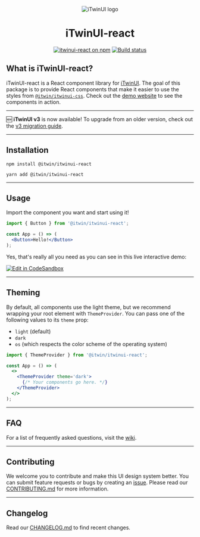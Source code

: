 <p align="center">
  <picture>
    <source
      media='(prefers-color-scheme: dark)'
      srcSet='https://itwin.github.io/iTwinUI/logo-dark.svg' 
    />
    <img
      src='https://itwin.github.io/iTwinUI/logo.svg' 
      alt='iTwinUI logo'
    />
  </picture>
</p>

<h1 align="center">iTwinUI-react</h1>

<div align="center">
  
  [![itwinui-react on npm](https://img.shields.io/npm/v/@itwin/itwinui-react)](https://www.npmjs.com/package/@itwin/itwinui-react)
  [![Build status](https://github.com/iTwin/iTwinUI/actions/workflows/build.yml/badge.svg?branch=main)](https://github.com/iTwin/iTwinUI/actions/workflows/build.yml?query=branch%3Amain)

</div>

## What is iTwinUI-react?

iTwinUI-react is a React component library for [iTwinUI](https://github.com/iTwin/iTwinUI).
The goal of this package is to provide React components that make it easier to use the styles from [`@itwin/itwinui-css`](https://github.com/iTwin/iTwinUI/tree/main/packages/itwinui-css). Check out the [demo website](https://itwin.github.io/iTwinUI/react) to see the components in action.

---

🆕 **iTwinUI v3** is now available! To upgrade from an older version, check out the [v3 migration guide](https://github.com/iTwin/iTwinUI/wiki/iTwinUI-react-v3-migration-guide).

---

## Installation

```
npm install @itwin/itwinui-react
```

```
yarn add @itwin/itwinui-react
```

---

## Usage

Import the component you want and start using it!

```jsx
import { Button } from '@itwin/itwinui-react';

const App = () => (
  <Button>Hello!</Button>
);
```

Yes, that's really all you need as you can see in this live interactive demo:

[![Edit in CodeSandbox](https://assets.codesandbox.io/github/button-edit-lime.svg)](https://codesandbox.io/s/github/iTwin/iTwinUI/tree/main/cra-sandbox?file=/src/App.tsx)

---

## Theming

By default, all components use the light theme, but we recommend wrapping your root element with `ThemeProvider`. You can pass one of the following values to its `theme` prop:
  - `light` (default)
  - `dark`
  - `os` (which respects the color scheme of the operating system)

```jsx
import { ThemeProvider } from '@itwin/itwinui-react';

const App = () => (
  <>
    <ThemeProvider theme='dark'>
      {/* Your components go here. */}
    </ThemeProvider>
  </>
);
```

---

## FAQ

For a list of frequently asked questions, visit the [wiki](https://github.com/iTwin/iTwinUI/wiki/FAQ).

---

## Contributing

We welcome you to contribute and make this UI design system better. You can submit feature requests or bugs by creating an [issue](https://github.com/iTwin/iTwinUI/issues).
Please read our [CONTRIBUTING.md](https://github.com/iTwin/iTwinUI/blob/main/CONTRIBUTING.md) for more information.

---

## Changelog

Read our [CHANGELOG.md](https://github.com/iTwin/iTwinUI/blob/main/packages/itwinui-react/CHANGELOG.md) to find recent changes.
